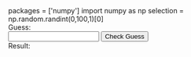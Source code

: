 <DOCTYPE html>
    <html lang="en">
          <head>
              <link rel="stylesheet" heref="https://pyscript.net/latest/pyscript.css" />
              <script defer src="https:/pyscript.net/latest/pyscript.js"></script>
              <style>
                   label{
                        display:block;
                   }
              </style>  
          </head>
          <body>
<py-config>
    packages = ['numpy']
<py-script>
    import numpy as np
    selection = np.random.randint(0,100,1)[0]
</-script>
<form>
    <label for="guess">Guess:</label><input name="guess" id="guess">
    <button type="button" id="submit">Check Guess</button>
    <label for="result">Result:</label><div name="result" id="result"></div>
</form>
